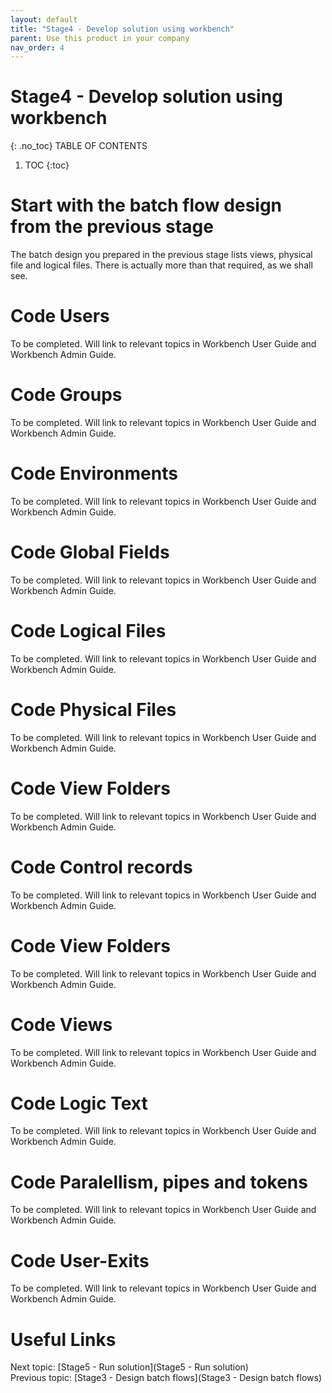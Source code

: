 ```yaml
---
layout: default
title: "Stage4 - Develop solution using workbench"
parent: Use this product in your company
nav_order: 4
---
```


# Stage4 - Develop solution using workbench
{: .no_toc}
TABLE OF CONTENTS 
1. TOC
{:toc}  

# Start with the batch flow design from the previous stage

The batch design you prepared in the previous stage lists views, physical file and logical files.  There is actually more than that required, as we shall see.

# Code Users
To be completed.  Will link to relevant topics in Workbench User Guide and Workbench Admin Guide.

# Code Groups
To be completed.  Will link to relevant topics in Workbench User Guide and Workbench Admin Guide.

# Code Environments
To be completed.  Will link to relevant topics in Workbench User Guide and Workbench Admin Guide.

# Code Global Fields
To be completed.  Will link to relevant topics in Workbench User Guide and Workbench Admin Guide.

# Code Logical Files
To be completed.  Will link to relevant topics in Workbench User Guide and Workbench Admin Guide.

# Code Physical Files
To be completed.  Will link to relevant topics in Workbench User Guide and Workbench Admin Guide.

# Code View Folders
To be completed.  Will link to relevant topics in Workbench User Guide and Workbench Admin Guide.

# Code Control records
To be completed.  Will link to relevant topics in Workbench User Guide and Workbench Admin Guide.

# Code View Folders
To be completed.  Will link to relevant topics in Workbench User Guide and Workbench Admin Guide.

# Code Views
To be completed.  Will link to relevant topics in Workbench User Guide and Workbench Admin Guide.

# Code Logic Text
To be completed.  Will link to relevant topics in Workbench User Guide and Workbench Admin Guide.

# Code Paralellism, pipes and tokens
To be completed.  Will link to relevant topics in Workbench User Guide and Workbench Admin Guide.

# Code User-Exits
To be completed.  Will link to relevant topics in Workbench User Guide and Workbench Admin Guide.

# Useful Links
Next topic: [Stage5 - Run solution](Stage5 - Run solution)  
Previous topic: [Stage3 - Design batch flows](Stage3 - Design batch flows)  

